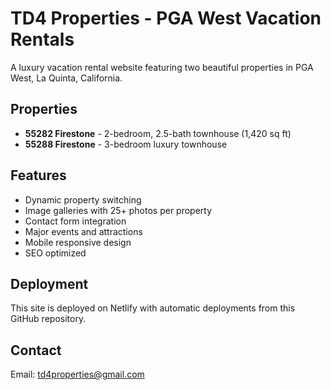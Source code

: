 # TD4 Properties - PGA West Vacation Rentals

A luxury vacation rental website featuring two beautiful properties in PGA West, La Quinta, California.

## Properties
- **55282 Firestone** - 2-bedroom, 2.5-bath townhouse (1,420 sq ft)
- **55288 Firestone** - 3-bedroom luxury townhouse

## Features
- Dynamic property switching
- Image galleries with 25+ photos per property
- Contact form integration
- Major events and attractions
- Mobile responsive design
- SEO optimized

## Deployment
This site is deployed on Netlify with automatic deployments from this GitHub repository.

## Contact
Email: td4properties@gmail.com
